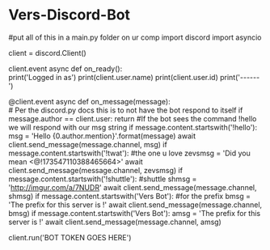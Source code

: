 # Vers-Discord-Bot
#put all of this in a main.py folder on ur comp
import discord
import asyncio

client = discord.Client()

client.event
async def on_ready():  
    print('Logged in as')
    print(client.user.name)
    print(client.user.id)
    print('------')



@client.event
async def on_message(message):  
	# Per the discord.py docs this is to not have the bot respond to itself
	if message.author == client.user:
		return
	#If the bot sees the command !hello we will respond with our msg string
	if message.content.startswith('!hello'):
		msg = 'Hello {0.author.mention}'.format(message)
		await client.send_message(message.channel, msg)
	if message.content.startswith('!twat'):		#the one u love
		zevsmsg = 'Did you mean <@!173547110388465664>'
		await client.send_message(message.channel, zevsmsg)
	if message.content.startswith('!shuttle'):		#shuttle
		shmsg = 'http://imgur.com/a/7NUDR'
		await client.send_message(message.channel, shmsg)
	if message.content.startswith('Vers Bot'):				#for the prefix
		bmsg = 'The prefix for this server is !'
		await client.send_message(message.channel, bmsg)
	if message.content.startswith('Vers Bot'):
		amsg = 'The prefix for this server is !'
		await client.send_message(message.channel, amsg)	
		
	


client.run('BOT TOKEN GOES HERE')
